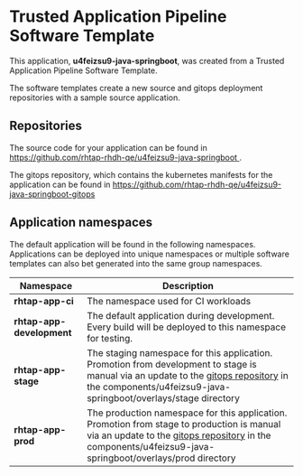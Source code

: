 # Trusted Application Pipeline Software Template

This application, **u4feizsu9-java-springboot**, was created from a Trusted Application Pipeline Software Template.

The software templates create a new source and gitops deployment repositories with a sample source application. 

## Repositories

The source code for your application can be found in [https://github.com/rhtap-rhdh-qe/u4feizsu9-java-springboot ](https://github.com/rhtap-rhdh-qe/u4feizsu9-java-springboot ).
 
The gitops repository, which contains the kubernetes manifests for the application can be found in 
[https://github.com/rhtap-rhdh-qe/u4feizsu9-java-springboot-gitops ](https://github.com/rhtap-rhdh-qe/u4feizsu9-java-springboot-gitops ) 

## Application namespaces 

The default application will be found in the following namespaces. Applications can be deployed into unique namespaces or multiple software templates can also bet generated into the same group namespaces.  

|  Namespace   |  Description   |  
| -------- | -------- |
| **rhtap-app-ci** | The namespace used for CI workloads |
| **rhtap-app-development** | The default application during development. Every build will be deployed to this namespace for testing. |
| **rhtap-app-stage** | The staging namespace for this application. Promotion from development to stage is manual via an update to the [gitops repository](https://github.com/rhtap-rhdh-qe/u4feizsu9-java-springboot-gitops ) in the components/u4feizsu9-java-springboot/overlays/stage directory |
| **rhtap-app-prod** | The production namespace for this application. Promotion from stage to production is manual via an update to the [gitops repository](https://github.com/rhtap-rhdh-qe/u4feizsu9-java-springboot-gitops ) in the components/u4feizsu9-java-springboot/overlays/prod directory |